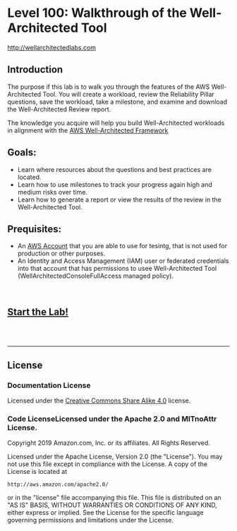 # Level 100: Walkthrough of the Well-Architected Tool
http://wellarchitectedlabs.com 

## Introduction

The purpose if this lab is to walk you through the features of the AWS Well-Architected Tool. You will create a workload, review the Reliability Pillar questions, save the workload, take a milestone, and examine and download the Well-Architected Review report.

The knowledge you acquire will help you build Well-Architected workloads in alignment with the [AWS Well-Architected Framework](https://aws.amazon.com/architecture/well-architected/) 

## Goals:

* Learn where resources about the questions and best practices are located.
* Learn how to use milestones to track your progress again high and medium risks over time.
* Learn how to generate a report or view the results of the review in the Well-Architected Tool.

## Prequisites:

* An 
[AWS Account](https://portal.aws.amazon.com/gp/aws/developer/registration/index.html) that you are able to use for tesintg, that is not used for production or other purposes.
* An Identity and Access Management (IAM) user or federated credentials into that account that has permissions to usee Well-Architected Tool (WellArchitectedConsoleFullAccess managed policy).


<BR>

## [Start the Lab!](Lab_Guide.md)

<BR>
<BR> 

***

## License

### Documentation License

Licensed under the [Creative Commons Share Alike 4.0](https://creativecommons.org/licenses/by-sa/4.0/) license.

### Code LicenseLicensed under the Apache 2.0 and MITnoAttr License. 

Copyright 2019 Amazon.com, Inc. or its affiliates. All Rights Reserved.

Licensed under the Apache License, Version 2.0 (the "License"). You may not use this file except in compliance with the License. A copy of the License is located at

    http://aws.amazon.com/apache2.0/

or in the "license" file accompanying this file. This file is distributed on an "AS IS" BASIS, WITHOUT WARRANTIES OR CONDITIONS OF ANY KIND, either express or implied. See the License for the specific language governing permissions and limitations under the License.

